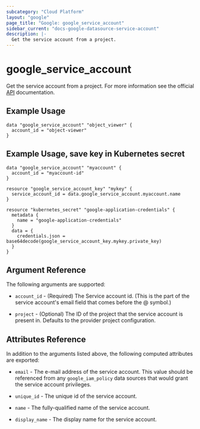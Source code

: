 ```yaml
---
subcategory: "Cloud Platform"
layout: "google"
page_title: "Google: google_service_account"
sidebar_current: "docs-google-datasource-service-account"
description: |-
  Get the service account from a project.
---
```


# google\_service\_account

Get the service account from a project. For more information see
the official [API](https://cloud.google.com/compute/docs/access/service-accounts) documentation.

## Example Usage

```hcl
data "google_service_account" "object_viewer" {
  account_id = "object-viewer"
}
```

## Example Usage, save key in Kubernetes secret
```hcl
data "google_service_account" "myaccount" {
  account_id = "myaccount-id"
}

resource "google_service_account_key" "mykey" {
  service_account_id = data.google_service_account.myaccount.name
}

resource "kubernetes_secret" "google-application-credentials" {
  metadata {
    name = "google-application-credentials"
  }
  data = {
    credentials.json = base64decode(google_service_account_key.mykey.private_key)
  }
}
```

## Argument Reference

The following arguments are supported:

* `account_id` - (Required) The Service account id.  (This is the part of the service account's email field that comes before the @ symbol.)

* `project` - (Optional) The ID of the project that the service account is present in.
    Defaults to the provider project configuration.

## Attributes Reference

In addition to the arguments listed above, the following computed attributes are
exported:

* `email` - The e-mail address of the service account. This value
    should be referenced from any `google_iam_policy` data sources
    that would grant the service account privileges.

* `unique_id` - The unique id of the service account.

* `name` - The fully-qualified name of the service account.

* `display_name` - The display name for the service account.
